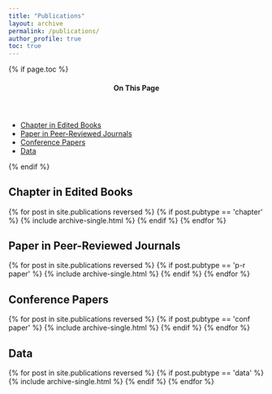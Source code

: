 ```yaml
---
title: "Publications"
layout: archive
permalink: /publications/
author_profile: true
toc: true
---
```


<section class="page__content" itemprop="text">

  <!-- TOC Sidebar -->
  {% if page.toc %}
<aside class="sidebar__right">
  <nav class="toc">
    <header>
      <h4 class="nav__title">
        <i class="fas fa-align-justify"></i>
        On This Page
      </h4>
    </header>
    <ul class="toc__menu">
      <li><a href="#chapters">Chapter in Edited Books</a></li>
      <li><a href="#journals">Paper in Peer-Reviewed Journals</a></li>
      <li><a href="#conferences">Conference Papers</a></li>
      <li><a href="#data">Data</a></li>
    </ul>
  </nav>
</aside>
  {% endif %}

  <!-- Main Content -->
  <h2 id="chapters">Chapter in Edited Books</h2>
  {% for post in site.publications reversed %}
    {% if post.pubtype == 'chapter' %}
      {% include archive-single.html %}
    {% endif %}
  {% endfor %}

  <h2 id="journals">Paper in Peer-Reviewed Journals</h2>
  {% for post in site.publications reversed %}
    {% if post.pubtype == 'p-r paper' %}
      {% include archive-single.html %}
    {% endif %}
  {% endfor %}

  <h2 id="conferences">Conference Papers</h2>
  {% for post in site.publications reversed %}
    {% if post.pubtype == 'conf paper' %}
      {% include archive-single.html %}
    {% endif %}
  {% endfor %}

  <h2 id="data">Data</h2>
  {% for post in site.publications reversed %}
    {% if post.pubtype == 'data' %}
      {% include archive-single.html %}
    {% endif %}
  {% endfor %}

</section>
